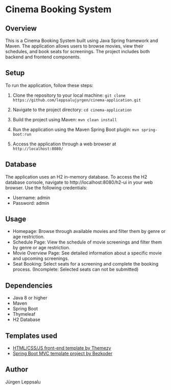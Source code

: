 # Cinema Booking System
## Overview
This is a Cinema Booking System built using Java Spring framework and Maven. The application allows users to browse movies, view their schedules, and book seats for screenings. The project includes both backend and frontend components.

## Setup
To run the application, follow these steps:

1. Clone the repository to your local machine:
`git clone https://github.com/leppsalujyrgen/cinema-application.git`

1. Navigate to the project directory:
`cd cinema-application`

1. Build the project using Maven:
`mvn clean install`

1. Run the application using the Maven Spring Boot plugin:
`mvn spring-boot:run`

1. Access the application through a web browser at
`http://localhost:8080/`

## Database
The application uses an H2 in-memory database. To access the H2 database console, navigate to http://localhost:8080/h2-ui in your web browser. Use the following credentials:

* Username: admin
* Password: admin

## Usage
* Homepage: Browse through available movies and filter them by genre or age restriction.
* Schedule Page: View the schedule of movie screenings and filter them by genre or age restriction.
* Movie Overview Page: See detailed information about a specific movie and upcoming screenings.
* Seat Booking: Select seats for a screening and complete the booking process. (Incomplete: Selected seats can not be submitted)

## Dependencies
* Java 8 or higher
* Maven
* Spring Boot
* Thymeleaf
* H2 Database

## Templates used
* [HTML/CSS/JS front-end template by Themezy](https://www.themezy.com/free-website-templates/10-movie-reviews-responsive-template)
* [Spring Boot MVC template project by Bezkoder](https://github.com/bezkoder/spring-boot-thymeleaf-example)

## Author
Jürgen Leppsalu
